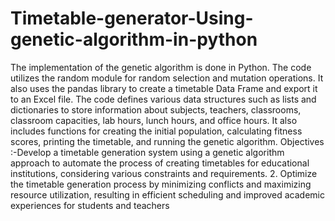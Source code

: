 # Timetable-generator-Using-genetic-algorithm-in-python
The implementation of the genetic algorithm is done in Python. The code utilizes the random module for random selection and mutation operations. It also uses the pandas library to create a timetable Data Frame and export it to an Excel file.
The code defines various data structures such as lists and dictionaries to store information about subjects, teachers, classrooms, classroom capacities, lab hours, lunch hours, and office hours. It also includes functions for creating the initial population, calculating fitness scores, printing the timetable, and running the genetic algorithm.
Objectives :-Develop a timetable generation system using a genetic algorithm approach to automate the process of creating timetables for educational institutions, considering various constraints and requirements.
2. Optimize the timetable generation process by minimizing conflicts and maximizing resource utilization, resulting in efficient scheduling and improved academic experiences for students and teachers
